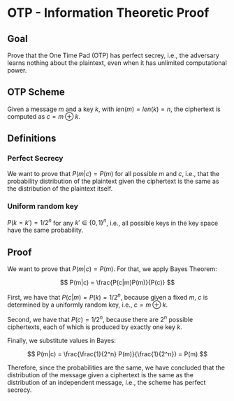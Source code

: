 # OTP - Information Theoretic Proof

## Goal
Prove that the One Time Pad (OTP) has perfect secrey, i.e., the adversary learns nothing about the plaintext, even when it has unlimited computational power.

## OTP Scheme
Given a message $m$ and a key $k$, with $len(m) = len(k) = n$, the ciphertext is computed as $c = m \oplus k$.

## Definitions

### Perfect Secrecy

We want to prove that $P(m | c) = P(m)$ for all possible $m$ and $c$, i.e., that the probability distribution of the plaintext given the ciphertext is the same as the distribution of the plaintext itself.

### Uniform random key

$P(k = k') = 1/2^n$ for any $k' \in \{0,1\}^n$, i.e., all possible keys in the key space have the same probability.

## Proof

We want to prove that $P(m|c) = P(m)$. For that, we apply Bayes Theorem:

$$
P(m|c) = \frac{P(c|m)P(m)}{P(c)}
$$

First, we have that $P(c|m) = P(k) = 1/2^n$, because given a fixed $m$, $c$ is determined by a uniformly random key, i.e., $c = m \oplus k$.

Second, we have that $P(c) = 1/2^n$, because there are $2^n$ possible ciphertexts, each of which is produced by exactly one key $k$.

Finally, we substitute values in Bayes:

$$
P(m|c) = \frac{\frac{1}{2^n} P(m)}{\frac{1}{2^n}} = P(m)
$$

Therefore, since the probabilities are the same, we have concluded that the distribution of the message given a ciphertext is the same as the distribution of an independent message, i.e., the scheme has perfect secrecy.
